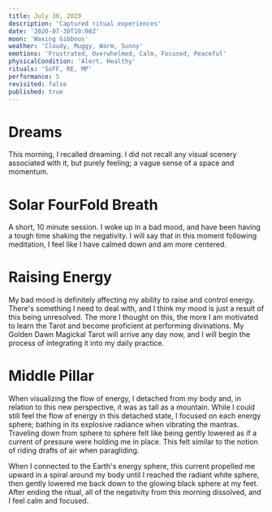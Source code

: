 ```yaml
---
title: July 30, 2020
description: 'Captured ritual experiences'
date: '2020-07-30T10:00Z'
moon: 'Waxing Gibbous'
weather: 'Cloudy, Muggy, Warm, Sunny'
emotions: 'Frustrated, Overwhelmed, Calm, Focused, Peaceful'
physicalCondition: 'Alert, Healthy'
rituals: 'SoFF, RE, MP'
performance: 5
revisited: false
published: true
---
```


# Dreams

This morning, I recalled dreaming. I did not recall any visual scenery associated with it, but purely feeling; a vague sense of a space and momentum.

# Solar FourFold Breath

A short, 10 minute session. I woke up in a bad mood, and have been having a tough time shaking the negativity. I will say that in this moment following meditation, I feel like I have calmed down and am more centered.

# Raising Energy

My bad mood is definitely affecting my ability to raise and control energy. There's something I need to deal with, and I think my mood is just a result of this being unresolved. The more I thought on this, the more I am motivated to learn the Tarot and become proficient at performing divinations. My Golden Dawn Magickal Tarot will arrive any day now, and I will begin the process of integrating it into my daily practice.

# Middle Pillar

When visualizing the flow of energy, I detached from my body and, in relation to this new perspective, it was as tall as a mountain. While I could still feel the flow of energy in this detached state, I focused on each energy sphere; bathing in its explosive radiance when vibrating the mantras. Traveling down from sphere to sphere felt like being gently lowered as if a current of pressure were holding me in place. This felt similar to the notion of riding drafts of air when paragliding.  

When I connected to the Earth's energy sphere, this current propelled me upward in a spiral around my body until I reached the radiant white sphere, then gently lowered me back down to the glowing black sphere at my feet. After ending the ritual, all of the negativity from this morning dissolved, and I feel calm and focused.